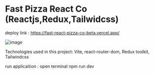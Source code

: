 # Fast Pizza React Co (Reactjs,Redux,Tailwidcss)

deploy link : https://fast-react-pizza-co-beta.vercel.app/


![image](https://github.com/user-attachments/assets/46f31883-c800-40c8-a62c-438574052000)



Technologies used in this project: Vite, react-router-dom, Redux toolkit, Tailwindcss

run applicaition :
open terminal
npm run dev

